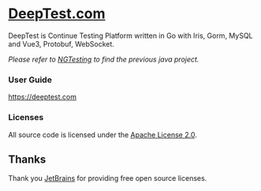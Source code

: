 # [DeepTest.com](http://deeptest.com)
DeepTest is Continue Testing Platform written in Go with Iris, Gorm, MySQL and Vue3, Protobuf, WebSocket. 

*Please refer to [NGTesting](https://github.com/aaronchen2k/ngtesting-platform) to find the previous java project.*

### User Guide
https://deeptest.com

### Licenses
All source code is licensed under the [Apache License 2.0](LICENSE).

## Thanks
Thank you [JetBrains](https://www.jetbrains.com) for providing free open source licenses.
